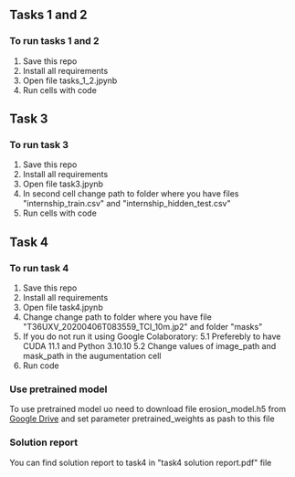 ## Tasks 1 and 2
### To run tasks 1 and 2
  1. Save this repo
  2. Install all requirements
  3. Open file tasks_1_2.jpynb 
  4. Run cells with code

## Task 3
### To run task 3
  1. Save this repo
  2. Install all requirements
  3. Open file task3.jpynb
  4. In second cell change path to folder where you have files "internship_train.csv" and "internship_hidden_test.csv"
  5. Run cells with code

## Task 4
### To run task 4
  1. Save this repo
  2. Install all requirements
  3. Open file task4.jpynb
  4. Change change path to folder where you have file "T36UXV_20200406T083559_TCI_10m.jp2" and folder "masks"
  5. If you do not run it using Google Colaboratory:
    5.1 Preferebly to have CUDA 11.1 and Python 3.10.10
    5.2 Change values of image_path and mask_path in the augumentation cell
  6. Run code
  
### Use pretrained model
  To use pretrained model uo need to download file erosion_model.h5 from [Google Drive](https://drive.google.com/drive/folders/14c-lylZR9fawOkoaQSyqTOVs6SFt7rea) and set parameter pretrained_weights as pash to this file 

### Solution report
  You can find solution report to task4 in "task4 solution report.pdf" file 
